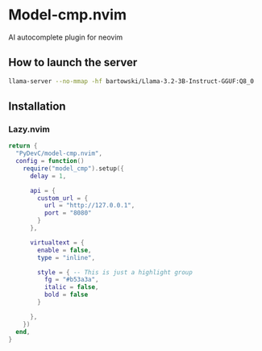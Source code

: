 # Model-cmp.nvim

AI autocomplete plugin for neovim

## How to launch the server

```bash
llama-server --no-mmap -hf bartowski/Llama-3.2-3B-Instruct-GGUF:Q8_0
```

## Installation

### Lazy.nvim

```lua
return {
  "PyDevC/model-cmp.nvim",
  config = function()
    require("model_cmp").setup({
      delay = 1,

      api = {
        custom_url = {
          url = "http://127.0.0.1",
          port = "8080"
        }
      },

      virtualtext = {
        enable = false,
        type = "inline",

        style = { -- This is just a highlight group
          fg = "#b53a3a",
          italic = false,
          bold = false
        }

      },
    })
  end,
}
```
